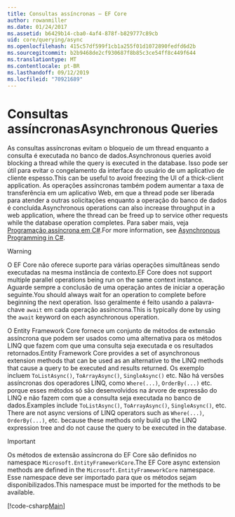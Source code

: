 ```yaml
---
title: Consultas assíncronas – EF Core
author: rowanmiller
ms.date: 01/24/2017
ms.assetid: b6429b14-cba0-4af4-878f-b829777c89cb
uid: core/querying/async
ms.openlocfilehash: 415c57df599f1cb1a255f01d1072890fedfd6d2b
ms.sourcegitcommit: b2b9468de2cf930687f8b85c3ce54ff8c449f644
ms.translationtype: MT
ms.contentlocale: pt-BR
ms.lasthandoff: 09/12/2019
ms.locfileid: "70921689"
---
```

# <a name="asynchronous-queries"></a><span data-ttu-id="ddd33-102">Consultas assíncronas</span><span class="sxs-lookup"><span data-stu-id="ddd33-102">Asynchronous Queries</span></span>

<span data-ttu-id="ddd33-103">As consultas assíncronas evitam o bloqueio de um thread enquanto a consulta é executada no banco de dados.</span><span class="sxs-lookup"><span data-stu-id="ddd33-103">Asynchronous queries avoid blocking a thread while the query is executed in the database.</span></span> <span data-ttu-id="ddd33-104">Isso pode ser útil para evitar o congelamento da interface do usuário de um aplicativo de cliente espesso.</span><span class="sxs-lookup"><span data-stu-id="ddd33-104">This can be useful to avoid freezing the UI of a thick-client application.</span></span> <span data-ttu-id="ddd33-105">As operações assíncronas também podem aumentar a taxa de transferência em um aplicativo Web, em que a thread pode ser liberada para atender a outras solicitações enquanto a operação do banco de dados é concluída.</span><span class="sxs-lookup"><span data-stu-id="ddd33-105">Asynchronous operations can also increase throughput in a web application, where the thread can be freed up to service other requests while the database operation completes.</span></span> <span data-ttu-id="ddd33-106">Para saber mais, veja [Programação assíncrona em C#](https://docs.microsoft.com/dotnet/csharp/async).</span><span class="sxs-lookup"><span data-stu-id="ddd33-106">For more information, see [Asynchronous Programming in C#](https://docs.microsoft.com/dotnet/csharp/async).</span></span>

> [!WARNING]  
> <span data-ttu-id="ddd33-107">O EF Core não oferece suporte para várias operações simultâneas sendo executadas na mesma instância de contexto.</span><span class="sxs-lookup"><span data-stu-id="ddd33-107">EF Core does not support multiple parallel operations being run on the same context instance.</span></span> <span data-ttu-id="ddd33-108">Aguarde sempre a conclusão de uma operação antes de iniciar a operação seguinte.</span><span class="sxs-lookup"><span data-stu-id="ddd33-108">You should always wait for an operation to complete before beginning the next operation.</span></span> <span data-ttu-id="ddd33-109">Isso geralmente é feito usando a palavra-chave `await` em cada operação assíncrona.</span><span class="sxs-lookup"><span data-stu-id="ddd33-109">This is typically done by using the `await` keyword on each asynchronous operation.</span></span>

<span data-ttu-id="ddd33-110">O Entity Framework Core fornece um conjunto de métodos de extensão assíncrona que podem ser usados como uma alternativa para os métodos LINQ que fazem com que uma consulta seja executada e os resultados retornados.</span><span class="sxs-lookup"><span data-stu-id="ddd33-110">Entity Framework Core provides a set of asynchronous extension methods that can be used as an alternative to the LINQ methods that cause a query to be executed and results returned.</span></span> <span data-ttu-id="ddd33-111">Os exemplo incluem `ToListAsync()`, `ToArrayAsync()`, `SingleAsync()` etc. Não há versões assíncronas dos operadores LINQ, como `Where(...)`, `OrderBy(...)` etc. porque esses métodos só são desenvolvidos na árvore de expressão do LINQ e não fazem com que a consulta seja executada no banco de dados.</span><span class="sxs-lookup"><span data-stu-id="ddd33-111">Examples include `ToListAsync()`, `ToArrayAsync()`, `SingleAsync()`, etc. There are not async versions of LINQ operators such as `Where(...)`, `OrderBy(...)`, etc. because these methods only build up the LINQ expression tree and do not cause the query to be executed in the database.</span></span>

> [!IMPORTANT]  
> <span data-ttu-id="ddd33-112">Os métodos de extensão assíncrona do EF Core são definidos no namespace `Microsoft.EntityFrameworkCore`.</span><span class="sxs-lookup"><span data-stu-id="ddd33-112">The EF Core async extension methods are defined in the `Microsoft.EntityFrameworkCore` namespace.</span></span> <span data-ttu-id="ddd33-113">Esse namespace deve ser importado para que os métodos sejam disponibilizados.</span><span class="sxs-lookup"><span data-stu-id="ddd33-113">This namespace must be imported for the methods to be available.</span></span>

[!code-csharp[Main](../../../samples/core/Querying/Async/Sample.cs#Sample)]
